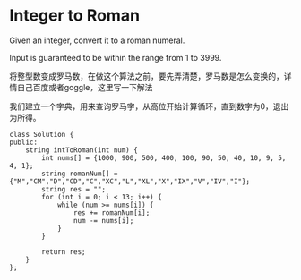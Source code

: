 Integer to Roman
=====================
Given an integer, convert it to a roman numeral.

Input is guaranteed to be within the range from 1 to 3999.

将整型数变成罗马数，在做这个算法之前，要先弄清楚，罗马数是怎么变换的，详情自己百度或者goggle，这里写一下解法

我们建立一个字典，用来查询罗马字，从高位开始计算循环，直到数字为0，退出为所得。

```
class Solution {
public:
    string intToRoman(int num) {
        int nums[] = {1000, 900, 500, 400, 100, 90, 50, 40, 10, 9, 5, 4, 1};
        string romanNum[] = {"M","CM","D","CD","C","XC","L","XL","X","IX","V","IV","I"};
        string res = "";
        for (int i = 0; i < 13; i++) {
            while (num >= nums[i]) {
                res += romanNum[i];
                num -= nums[i];
            }
        }

        return res;
    }
};
```
